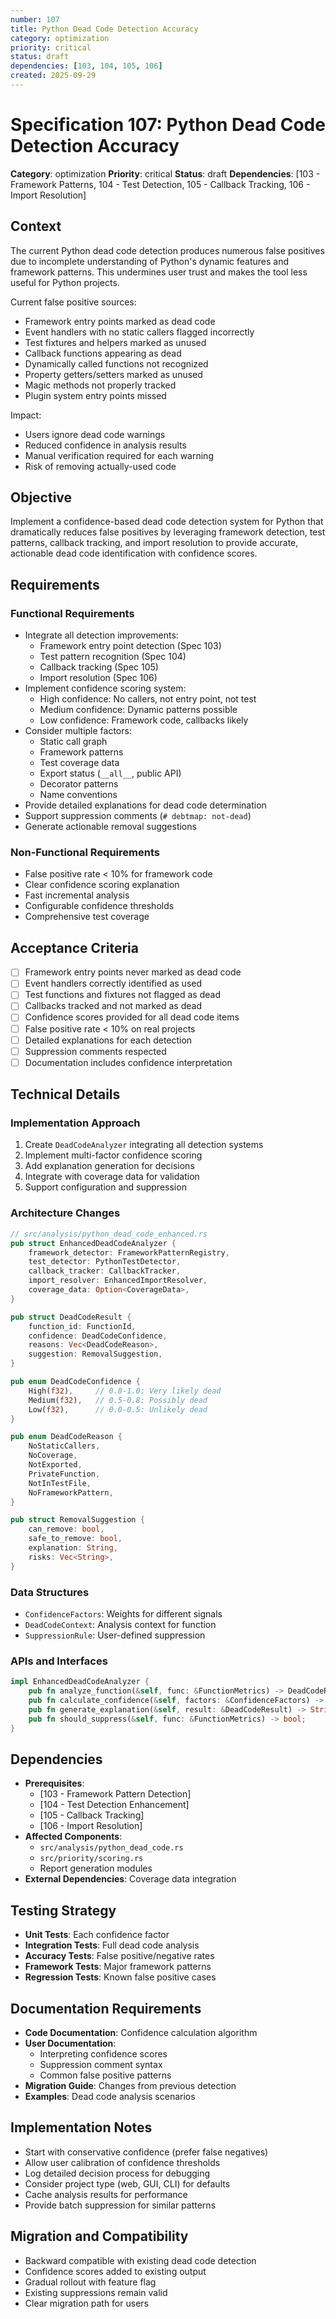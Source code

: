 ```yaml
---
number: 107
title: Python Dead Code Detection Accuracy
category: optimization
priority: critical
status: draft
dependencies: [103, 104, 105, 106]
created: 2025-09-29
---
```


# Specification 107: Python Dead Code Detection Accuracy

**Category**: optimization
**Priority**: critical
**Status**: draft
**Dependencies**: [103 - Framework Patterns, 104 - Test Detection, 105 - Callback Tracking, 106 - Import Resolution]

## Context

The current Python dead code detection produces numerous false positives due to incomplete understanding of Python's dynamic features and framework patterns. This undermines user trust and makes the tool less useful for Python projects.

Current false positive sources:
- Framework entry points marked as dead code
- Event handlers with no static callers flagged incorrectly
- Test fixtures and helpers marked as unused
- Callback functions appearing as dead
- Dynamically called functions not recognized
- Property getters/setters marked as unused
- Magic methods not properly tracked
- Plugin system entry points missed

Impact:
- Users ignore dead code warnings
- Reduced confidence in analysis results
- Manual verification required for each warning
- Risk of removing actually-used code

## Objective

Implement a confidence-based dead code detection system for Python that dramatically reduces false positives by leveraging framework detection, test patterns, callback tracking, and import resolution to provide accurate, actionable dead code identification with confidence scores.

## Requirements

### Functional Requirements

- Integrate all detection improvements:
  - Framework entry point detection (Spec 103)
  - Test pattern recognition (Spec 104)
  - Callback tracking (Spec 105)
  - Import resolution (Spec 106)
- Implement confidence scoring system:
  - High confidence: No callers, not entry point, not test
  - Medium confidence: Dynamic patterns possible
  - Low confidence: Framework code, callbacks likely
- Consider multiple factors:
  - Static call graph
  - Framework patterns
  - Test coverage data
  - Export status (`__all__`, public API)
  - Decorator patterns
  - Name conventions
- Provide detailed explanations for dead code determination
- Support suppression comments (`# debtmap: not-dead`)
- Generate actionable removal suggestions

### Non-Functional Requirements

- False positive rate < 10% for framework code
- Clear confidence scoring explanation
- Fast incremental analysis
- Configurable confidence thresholds
- Comprehensive test coverage

## Acceptance Criteria

- [ ] Framework entry points never marked as dead code
- [ ] Event handlers correctly identified as used
- [ ] Test functions and fixtures not flagged as dead
- [ ] Callbacks tracked and not marked as dead
- [ ] Confidence scores provided for all dead code items
- [ ] False positive rate < 10% on real projects
- [ ] Detailed explanations for each detection
- [ ] Suppression comments respected
- [ ] Documentation includes confidence interpretation

## Technical Details

### Implementation Approach

1. Create `DeadCodeAnalyzer` integrating all detection systems
2. Implement multi-factor confidence scoring
3. Add explanation generation for decisions
4. Integrate with coverage data for validation
5. Support configuration and suppression

### Architecture Changes

```rust
// src/analysis/python_dead_code_enhanced.rs
pub struct EnhancedDeadCodeAnalyzer {
    framework_detector: FrameworkPatternRegistry,
    test_detector: PythonTestDetector,
    callback_tracker: CallbackTracker,
    import_resolver: EnhancedImportResolver,
    coverage_data: Option<CoverageData>,
}

pub struct DeadCodeResult {
    function_id: FunctionId,
    confidence: DeadCodeConfidence,
    reasons: Vec<DeadCodeReason>,
    suggestion: RemovalSuggestion,
}

pub enum DeadCodeConfidence {
    High(f32),     // 0.8-1.0: Very likely dead
    Medium(f32),   // 0.5-0.8: Possibly dead
    Low(f32),      // 0.0-0.5: Unlikely dead
}

pub enum DeadCodeReason {
    NoStaticCallers,
    NoCoverage,
    NotExported,
    PrivateFunction,
    NotInTestFile,
    NoFrameworkPattern,
}

pub struct RemovalSuggestion {
    can_remove: bool,
    safe_to_remove: bool,
    explanation: String,
    risks: Vec<String>,
}
```

### Data Structures

- `ConfidenceFactors`: Weights for different signals
- `DeadCodeContext`: Analysis context for function
- `SuppressionRule`: User-defined suppression

### APIs and Interfaces

```rust
impl EnhancedDeadCodeAnalyzer {
    pub fn analyze_function(&self, func: &FunctionMetrics) -> DeadCodeResult;
    pub fn calculate_confidence(&self, factors: &ConfidenceFactors) -> DeadCodeConfidence;
    pub fn generate_explanation(&self, result: &DeadCodeResult) -> String;
    pub fn should_suppress(&self, func: &FunctionMetrics) -> bool;
}
```

## Dependencies

- **Prerequisites**:
  - [103 - Framework Pattern Detection]
  - [104 - Test Detection Enhancement]
  - [105 - Callback Tracking]
  - [106 - Import Resolution]
- **Affected Components**:
  - `src/analysis/python_dead_code.rs`
  - `src/priority/scoring.rs`
  - Report generation modules
- **External Dependencies**: Coverage data integration

## Testing Strategy

- **Unit Tests**: Each confidence factor
- **Integration Tests**: Full dead code analysis
- **Accuracy Tests**: False positive/negative rates
- **Framework Tests**: Major framework patterns
- **Regression Tests**: Known false positive cases

## Documentation Requirements

- **Code Documentation**: Confidence calculation algorithm
- **User Documentation**:
  - Interpreting confidence scores
  - Suppression comment syntax
  - Common false positive patterns
- **Migration Guide**: Changes from previous detection
- **Examples**: Dead code analysis scenarios

## Implementation Notes

- Start with conservative confidence (prefer false negatives)
- Allow user calibration of confidence thresholds
- Log detailed decision process for debugging
- Consider project type (web, GUI, CLI) for defaults
- Cache analysis results for performance
- Provide batch suppression for similar patterns

## Migration and Compatibility

- Backward compatible with existing dead code detection
- Confidence scores added to existing output
- Gradual rollout with feature flag
- Existing suppressions remain valid
- Clear migration path for users